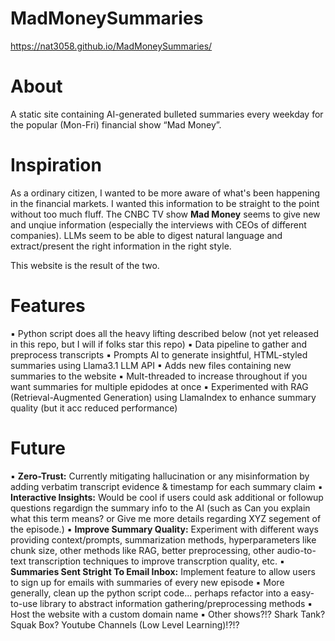 # MadMoneySummaries
https://nat3058.github.io/MadMoneySummaries/

# About
A static site containing AI-generated bulleted summaries every weekday for the popular (Mon-Fri) financial show “Mad Money”. 

# Inspiration
As a ordinary citizen, I wanted to be more aware of what's been happening in the financial markets. 
I wanted this information to be straight to the point without too much fluff.
The CNBC TV show **Mad Money** seems to give new and unqiue information (especially the interviews with CEOs of different companies).
LLMs seem to be able to digest natural language and extract/present the right information in the right style. 

This website is the result of the two.  

# Features
▪ Python script does all the heavy lifting described below (not yet released in this repo, but I will if folks star this repo) 
▪ Data pipeline to gather and preprocess transcripts 
▪ Prompts AI to generate insightful, HTML-styled summaries using Llama3.1 LLM API 
▪ Adds new files containing new summaries to the website
▪ Mult-threaded to increase throughout if you want summaries for multiple epidodes at once
▪ Experimented with RAG (Retrieval-Augmented Generation) using LlamaIndex to enhance summary quality (but it acc reduced performance)

# Future
▪ **Zero-Trust:** Currently mitigating hallucination or any misinformation by adding verbatim transcript evidence & timestamp for each summary claim
▪ **Interactive Insights:** Would be cool if users could ask additional or followup questions regardign the summary info to the AI (such as Can you explain what this term means? or Give me more details regarding XYZ segement of the episode.)
▪ **Improve Summary Quality:** Experiment with different ways providing context/prompts, summarization methods, hyperparameters like chunk size, other methods like RAG, better preprocessing, other audio-to-text transcription techniques to improve transcrption quality, etc.
▪ **Summaries Sent Stright To Email Inbox:** Implement feature to allow users to sign up for emails with summaries of every new episode 
▪ More generally, clean up the python script code... perhaps refactor into a easy-to-use library to abstract information gathering/preprocessing methods 
▪ Host the website with a custom domain name
▪ Other shows?!? Shark Tank? Squak Box? Youtube Channels (Low Level Learning)!?!?